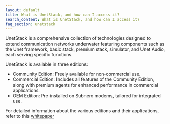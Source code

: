 ```yaml
---
layout: default
title: What is UnetStack, and how can I access it?
search_content: What is UnetStack, and how can I access it?
faq_section: unetstack
---
```


UnetStack is a comprehensive collection of technologies designed to extend communication networks underwater featuring components such as the Unet framework, basic stack, premium stack, simulator, and Unet Audio, each serving specific functions.

UnetStack is available in three editions:
- Community Edition: Freely available for non-commercial use.
- Commercial Edition: Includes all features of the Community Edition, along with premium agents for enhanced performance in commercial applications.
- OEM Edition: Pre-installed on Subnero modems, tailored for integrated use.

For detailed information about the various editions and their applications, refer to this [whitepaper](https://subnero.com/brochures/unlocking-underwater-connectivity.pdf)
